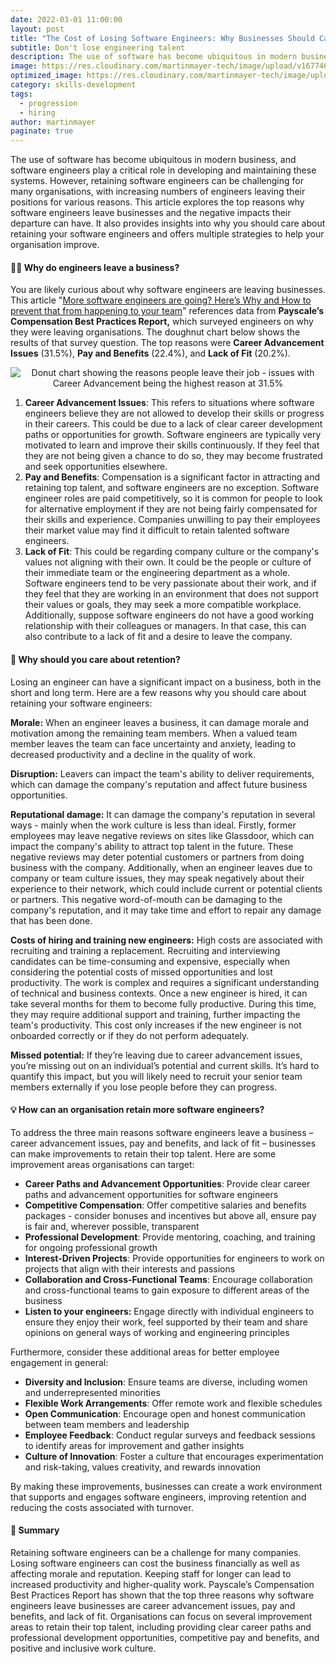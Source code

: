 ```yaml
---
date: 2022-03-01 11:00:00
layout: post
title: "The Cost of Losing Software Engineers: Why Businesses Should Care and What Can Be Done"
subtitle: Don't lose engineering talent
description: The use of software has become ubiquitous in modern business, and software engineers play a critical role in developing and maintaining these systems. However, retaining software engineers can be challenging for many organisations, with increasing numbers of engineers leaving their positions for various reasons. This article explores the top reasons why software engineers leave businesses and the negative impacts their departure can have. It also provides insights into why you should care about retaining your software engineers and offers multiple strategies to help your organisation improve.
image: https://res.cloudinary.com/martinmayer-tech/image/upload/v1677460997/blog-posts/main/CQdewvOP3venyr256ynINCW0iwcqX_l6clzr.jpg
optimized_image: https://res.cloudinary.com/martinmayer-tech/image/upload/c_scale,w_380/v1677460997/blog-posts/main/CQdewvOP3venyr256ynINCW0iwcqX_l6clzr.jpg
category: skills-development
tags:
  - progression
  - hiring
author: martinmayer
paginate: true
---
```

The use of software has become ubiquitous in modern business, and software engineers play a critical role in developing and maintaining these systems. However, retaining software engineers can be challenging for many organisations, with increasing numbers of engineers leaving their positions for various reasons. This article explores the top reasons why software engineers leave businesses and the negative impacts their departure can have. It also provides insights into why you should care about retaining your software engineers and offers multiple strategies to help your organisation improve.

#### 🏃‍♀ Why do engineers leave a business?

You are likely curious about why software engineers are leaving businesses. This article "[More software engineers are going? Here’s Why and How to prevent that from happening to your team](https://inspius.com/insights/software-engineers-quit-how-to-prevent-that/)" references data from **Payscale’s Compensation Best Practices Report,** which surveyed engineers on why they were leaving organisations. The doughnut chart below shows the results of that survey question. The top reasons were **Career Advancement Issues** (31.5%), **Pay and Benefits** (22.4%), and **Lack of Fit** (20.2%).

<p align="center">
    <img src="https://res.cloudinary.com/martinmayer-tech/image/upload/v1677029072/blog-posts/_progression/_retain_more_engineers/why_do_software_engineers_leave_jbvsnw.png" alt="Donut chart showing the reasons people leave their job - issues with Career Advancement being the highest reason at 31.5%" />
</p>

1. **Career Advancement Issues**: This refers to situations where software engineers believe they are not allowed to develop their skills or progress in their careers. This could be due to a lack of clear career development paths or opportunities for growth. Software engineers are typically very motivated to learn and improve their skills continuously. If they feel that they are not being given a chance to do so, they may become frustrated and seek opportunities elsewhere.
2. **Pay and Benefits**: Compensation is a significant factor in attracting and retaining top talent, and software engineers are no exception. Software engineer roles are paid competitively, so it is common for people to look for alternative employment if they are not being fairly compensated for their skills and experience. Companies unwilling to pay their employees their market value may find it difficult to retain talented software engineers.
3. **Lack of Fit**: This could be regarding company culture or the company's values not aligning with their own. It could be the people or culture of their immediate team or the engineering department as a whole. Software engineers tend to be very passionate about their work, and if they feel that they are working in an environment that does not support their values or goals, they may seek a more compatible workplace. Additionally, suppose software engineers do not have a good working relationship with their colleagues or managers. In that case, this can also contribute to a lack of fit and a desire to leave the company.

#### 🤔 Why should you care about retention?

Losing an engineer can have a significant impact on a business, both in the short and long term. Here are a few reasons why you should care about retaining your software engineers:

**Morale:** When an engineer leaves a business, it can damage morale and motivation among the remaining team members. When a valued team member leaves the team can face uncertainty and anxiety, leading to decreased productivity and a decline in the quality of work.

**Disruption:** Leavers can impact the team's ability to deliver requirements, which can damage the company's reputation and affect future business opportunities.

**Reputational damage:** It can damage the company's reputation in several ways - mainly when the work culture is less than ideal. Firstly, former employees may leave negative reviews on sites like Glassdoor, which can impact the company's ability to attract top talent in the future. These negative reviews may deter potential customers or partners from doing business with the company. Additionally, when an engineer leaves due to company or team culture issues, they may speak negatively about their experience to their network, which could include current or potential clients or partners. This negative word-of-mouth can be damaging to the company's reputation, and it may take time and effort to repair any damage that has been done.

**Costs of hiring and training new engineers:** High costs are associated with recruiting and training a replacement. Recruiting and interviewing candidates can be time-consuming and expensive, especially when considering the potential costs of missed opportunities and lost productivity. The work is complex and requires a significant understanding of technical and business contexts. Once a new engineer is hired, it can take several months for them to become fully productive. During this time, they may require additional support and training, further impacting the team's productivity. This cost only increases if the new engineer is not onboarded correctly or if they do not perform adequately.

**Missed potential:** If they’re leaving due to career advancement issues, you’re missing out on an individual’s potential and current skills. It’s hard to quantify this impact, but you will likely need to recruit your senior team members externally if you lose people before they can progress.

#### 💡 How can an organisation retain more software engineers?

To address the three main reasons software engineers leave a business – career advancement issues, pay and benefits, and lack of fit – businesses can make improvements to retain their top talent. Here are some improvement areas organisations can target:

- **Career Paths and Advancement Opportunities**: Provide clear career paths and advancement opportunities for software engineers
- **Competitive Compensation**: Offer competitive salaries and benefits packages - consider bonuses and incentives but above all, ensure pay is fair and, wherever possible, transparent
- **Professional Development**: Provide mentoring, coaching, and training for ongoing professional growth
- **Interest-Driven Projects**: Provide opportunities for engineers to work on projects that align with their interests and passions
- **Collaboration and Cross-Functional Teams**: Encourage collaboration and cross-functional teams to gain exposure to different areas of the business
- **Listen to your engineers:** Engage directly with individual engineers to ensure they enjoy their work, feel supported by their team and share opinions on general ways of working and engineering principles

Furthermore, consider these additional areas for better employee engagement in general:

- **Diversity and Inclusion**: Ensure teams are diverse, including women and underrepresented minorities
- **Flexible Work Arrangements**: Offer remote work and flexible schedules
- **Open Communication**: Encourage open and honest communication between team members and leadership
- **Employee Feedback**: Conduct regular surveys and feedback sessions to identify areas for improvement and gather insights
- **Culture of Innovation**: Foster a culture that encourages experimentation and risk-taking, values creativity, and rewards innovation

By making these improvements, businesses can create a work environment that supports and engages software engineers, improving retention and reducing the costs associated with turnover.

#### 📝 Summary

Retaining software engineers can be a challenge for many companies. Losing software engineers can cost the business financially as well as affecting morale and reputation. Keeping staff for longer can lead to increased productivity and higher-quality work. Payscale’s Compensation Best Practices Report has shown that the top three reasons why software engineers leave businesses are career advancement issues, pay and benefits, and lack of fit. Organisations can focus on several improvement areas to retain their top talent, including providing clear career paths and professional development opportunities, competitive pay and benefits, and positive and inclusive work culture.
